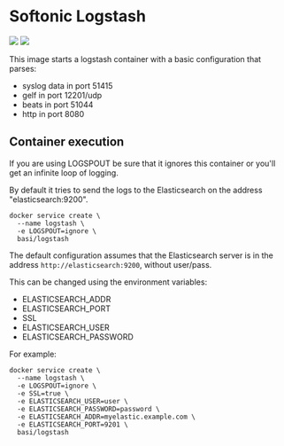 # Softonic Logstash

[![](https://images.microbadger.com/badges/image/basi/logstash.svg)](https://microbadger.com/images/basi/logstash "Get your own image badge on microbadger.com")
[![](https://images.microbadger.com/badges/version/basi/logstash.svg)](https://microbadger.com/images/basi/logstash "Get your own version badge on microbadger.com")

This image starts a logstash container with a basic configuration that parses:
 
- syslog data in port 51415
- gelf in port 12201/udp
- beats in port 51044
- http in port 8080

## Container execution

If you are using LOGSPOUT be sure that it ignores this container or you'll get an infinite loop of logging.

By default it tries to send the logs to the Elasticsearch on the address "elasticsearch:9200".

    docker service create \
      --name logstash \
      -e LOGSPOUT=ignore \
      basi/logstash

The default configuration assumes that the Elasticsearch server is in the address ```http://elasticsearch:9200```, without user/pass.

This can be changed using the environment variables:

- ELASTICSEARCH_ADDR
- ELASTICSEARCH_PORT
- SSL
- ELASTICSEARCH_USER
- ELASTICSEARCH_PASSWORD

For example:

    docker service create \
      --name logstash \
      -e LOGSPOUT=ignore \
      -e SSL=true \
      -e ELASTICSEARCH_USER=user \
      -e ELASTICSEARCH_PASSWORD=password \
      -e ELASTICSEARCH_ADDR=myelastic.example.com \
      -e ELASTICSEARCH_PORT=9201 \
      basi/logstash

